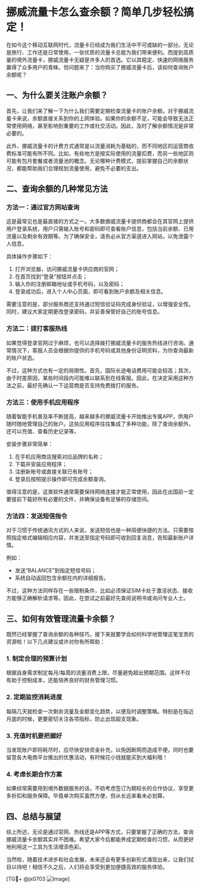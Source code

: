 # 挪威流量卡怎么查余额？简单几步轻松搞定！

在如今这个移动互联网时代，流量卡已经成为我们生活中不可或缺的一部分。无论是旅行、工作还是日常使用，一张优质的流量卡总能为我们带来便利。而提到高质量的境外流量卡，挪威流量卡无疑是许多人的首选。它以其稳定、快速的网络服务赢得了众多用户的青睐。但问题来了：当你购买了挪威流量卡后，该如何查询账户余额呢？

## 一、为什么要关注账户余额？

首先，让我们来了解一下为什么我们需要定期检查流量卡的账户余额。对于挪威流量卡来说，余额直接关系到你的上网体验。如果你的余额不足，可能会导致无法正常使用网络，甚至影响到重要的工作或社交活动。因此，及时了解余额情况是非常必要的。

此外，挪威流量卡的计费方式通常是以流量消耗为基础的，而不同地区的运营商收费标准可能有所不同。比如，有些地方是按实际使用的流量扣费，而另一些地区则可能有包月套餐或者流量池的概念。无论哪种计费模式，提前掌握自己的余额状况，都能帮助我们合理规划流量使用，避免不必要的支出。

## 二、查询余额的几种常见方法

### 方法一：通过官方网站查询

这是最常见也是最直接的方式之一。大多数挪威流量卡提供商都会在其官网上提供用户登录系统，用户只需输入账号和密码即可查看账户信息，包括当前余额、已用流量以及剩余有效期等。为了确保安全，请务必从官方渠道进入网站，以免泄露个人信息。

具体操作步骤如下：
1. 打开浏览器，访问挪威流量卡供应商的官网；
2. 在首页找到“登录”按钮并点击；
3. 输入你的注册邮箱地址或手机号码，以及密码；
4. 登录成功后，进入个人中心页面，即可看到账户余额及相关信息。

需要注意的是，部分服务商还支持通过短信验证码完成身份验证，以增强安全性。同时，建议大家定期更改登录密码，并妥善保管好自己的账号信息。

### 方法二：拨打客服热线

如果觉得登录官网过于麻烦，也可以选择拨打挪威流量卡的服务热线进行咨询。通常情况下，客服人员会根据你提供的手机号码或其他身份证明资料，为你查询最新的账户状态。

不过，这种方式也有一定的局限性。首先，国际长途电话费用可能会较高；其次，由于时差原因，某些时间段内可能难以联系到在线客服。因此，在决定采用这种方法之前，最好先确认一下运营商是否支持免费拨打的服务。

### 方法三：使用手机应用程序

随着智能手机普及率不断提高，越来越多的挪威流量卡开始推出专属APP，供用户随时随地管理自己的账户。这些应用程序往往集成了多种功能，除了查询余额外，还可以充值、查看历史记录等。

安装步骤非常简单：
1. 在手机应用商店搜索对应品牌的名称；
2. 下载并安装应用程序；
3. 注册新账号或直接关联已有账号；
4. 登录后按照提示操作即可完成余额查询。

值得注意的是，这类软件通常需要保持网络连接才能正常使用，因此在出国前一定要提前下载好所有必要的文件，并确保设备有足够的存储空间。

### 方法四：发送短信指令

对于习惯于传统通讯方式的人来说，发送短信也是一种简便快捷的方法。只需要按照指定格式编辑相应内容，并发送至指定号码即可收到回复消息，告知最新账户详情。

例如：
- 发送“BALANCE”到指定短信号码；
- 系统自动返回包含余额在内的详细报告。

不过，这种方法同样存在一些限制条件，比如必须保证SIM卡处于激活状态、接收方能够正确解析请求等。因此，在尝试之前最好先查阅说明书或询问专业人士。

## 三、如何有效管理流量卡余额？

既然已经掌握了查询余额的各种技巧，接下来就要学会如何科学地管理这笔宝贵的资源啦！以下几点建议或许对你有所帮助：

### 1. 制定合理的预算计划
根据自身需求制定每月/每周的流量消费上限，尽量避免超出预期范围。这样不仅有助于控制成本，还能培养良好的财务管理习惯。

### 2. 定期监控消耗进度
每隔几天就检查一次剩余流量及金额变化趋势，以便及时调整策略。特别是在临近月底的时候，更要密切关注各项指标，防止出现超支现象。

### 3. 充值时机要把握好
当发现账户即将耗尽时，应尽快安排资金补充，以免因断网而造成不便。同时也要留意各大电商平台推出的优惠活动，有时候花小钱就能买到大福利哦！

### 4. 考虑长期合作方案
如果经常需要用到境外数据服务的话，不妨考虑签订为期较长的合作协议，享受更多折扣和服务保障。毕竟单次购买虽然方便，但从长远来看未必划算。

## 四、总结与展望

综上所述，无论是通过官网、热线还是APP等方式，只要掌握了正确的方法，查询挪威流量卡余额其实并不困难。希望大家今后都能养成定期检查的习惯，从而更好地利用这一工具为生活增添色彩。

当然啦，随着技术进步和社会发展，未来还会有更多创新形式涌现出来，让我们拭目以待吧！相信不久之后，人们将会享受到更加便捷高效的服务体验。

[TG💪+ @jx0703 ![Image](https://github.com/user-attachments/assets/dbca1d08-cadb-493c-b0ec-ad6f7a83f270)]